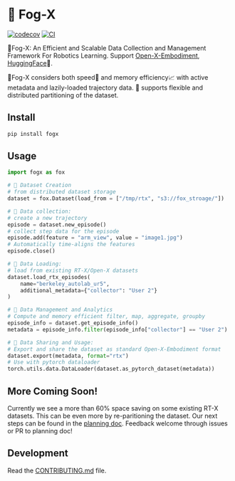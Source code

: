 # 🦊 Fog-X

[![codecov](https://codecov.io/gh/KeplerC/fog_rtx/branch/main/graph/badge.svg?token=fog_rtx_token_here)](https://codecov.io/gh/KeplerC/fog_rtx)
[![CI](https://github.com/KeplerC/fog_rtx/actions/workflows/main.yml/badge.svg)](https://github.com/KeplerC/fog_rtx/actions/workflows/main.yml)

🦊Fog-X: An Efficient and Scalable Data Collection and Management Framework For Robotics Learning. Support [Open-X-Embodiment](https://robotics-transformer-x.github.io/), [HuggingFace](https://huggingface.co/)🤗. 

🦊Fog-X considers both speed🚀 and memory efficiency📈 with active metadata and lazily-loaded trajectory data. 🦊 supports flexible and distributed partitioning of the dataset. 

## Install 

```bash
pip install fogx
```

## Usage

```py
import fogx as fox 

# 🦊 Dataset Creation 
# from distributed dataset storage 
dataset = fox.Dataset(load_from = ["/tmp/rtx", "s3://fox_stroage/"])  

# 🦊 Data collection: 
# create a new trajectory
episode = dataset.new_episode()
# collect step data for the episode
episode.add(feature = "arm_view", value = "image1.jpg")
# Automatically time-aligns the features
episode.close()

# 🦊 Data Loading:
# load from existing RT-X/Open-X datasets
dataset.load_rtx_episodes(
    name="berkeley_autolab_ur5",
    additional_metadata={"collector": "User 2"}
)

# 🦊 Data Management and Analytics
# Compute and memory efficient filter, map, aggregate, groupby
episode_info = dataset.get_episode_info()
metadata = episode_info.filter(episode_info["collector"] == "User 2")

# 🦊 Data Sharing and Usage:
# Export and share the dataset as standard Open-X-Embodiment format
dataset.export(metadata, format="rtx")
# Use with pytorch dataloader
torch.utils.data.DataLoader(dataset.as_pytorch_dataset(metadata))
```

## More Coming Soon!
Currently we see a more than 60\% space saving on some existing RT-X datasets. This can be even more by re-paritioning the dataset. Our next steps can be found in the [planning doc](./design_doc/planning_doc.md). Feedback welcome through issues or PR to planning doc!

## Development

Read the [CONTRIBUTING.md](CONTRIBUTING.md) file. 
